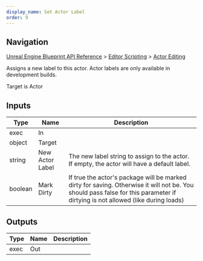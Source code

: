 ```yaml
---
display_name: Set Actor Label
order: 9
---
```

## Navigation

[Unreal Engine Blueprint API Reference](https://dev.epicgames.com/documentation/en-us/unreal-engine/BlueprintAPI) > [Editor Scripting](https://dev.epicgames.com/documentation/en-us/unreal-engine/BlueprintAPI/EditorScripting) > [Actor Editing](https://dev.epicgames.com/documentation/en-us/unreal-engine/BlueprintAPI/EditorScripting/ActorEditing)

Assigns a new label to this actor. Actor labels are only available in development builds.

Target is Actor

## Inputs

| Type | Name | Description |
| --- | --- | --- |
| exec | In |  |
| object | Target |  |
| string | New Actor Label | The new label string to assign to the actor. If empty, the actor will have a default label. |
| boolean | Mark Dirty | If true the actor's package will be marked dirty for saving. Otherwise it will not be. You should pass false for this parameter if dirtying is not allowed (like during loads) |

## Outputs

| Type | Name | Description |
| --- | --- | --- |
| exec | Out |  |
